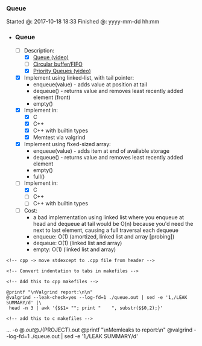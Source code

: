 ### Queue

Started @: 2017-10-18 18:33
Finished @: yyyy-mm-dd hh:mm

- ### Queue
    - [ ] Description:
        - [x] [Queue (video)](https://www.coursera.org/learn/data-structures/lecture/EShpq/queue)
        - [ ] [Circular buffer/FIFO](https://en.wikipedia.org/wiki/Circular_buffer)
        - [x] [Priority Queues (video)](https://www.youtube.com/watch?v=wptevk0bshY)
    - [x] Implement using linked-list, with tail pointer:
        - enqueue(value) - adds value at position at tail
        - dequeue() - returns value and removes least recently added element (front)
        - empty()
    - [x] Implement in:
        - [x] C
        - [x] C++
        - [x] C++ with builtin types
        - [x] Memtest via valgrind
    - [x] Implement using fixed-sized array:
        - enqueue(value) - adds item at end of available storage
        - dequeue() - returns value and removes least recently added element
        - empty()
        - full()
    - [ ] Implement in:
        - [x] C
        - [ ] C++
        - [ ] C++ with builtin types
    - [ ] Cost:
        - a bad implementation using linked list where you enqueue at head and dequeue at tail would be O(n)
            because you'd need the next to last element, causing a full traversal each dequeue
        - enqueue: O(1) (amortized, linked list and array [probing])
        - dequeue: O(1) (linked list and array)
        - empty: O(1) (linked list and array)

<!-- append this to template -->
<!-- - [ ] Implement in:
    - [ ] C
    - [ ] C++
    - [ ] C++ with builtin types -->

<!-- template -->
    <!-- cpp -> move stdexcept to .cpp file from header -->

<!-- template -->
    <!-- Convert indentation to tabs in makefiles -->

<!-- template -->
    <!-- Add this to cpp makefiles -->
```
@printf "\nValgrind report:\n\n"
@valgrind --leak-check=yes --log-fd=1 ./queue.out | sed -e '1,/LEAK SUMMARY/d' |\
 head -n 3 | awk '{$$1= ""; print "    ", substr($$0,2);}'

```

<!-- template -->
    <!-- add this to c makefiles -->
... -o $@.out
@./$(PROJECT).out
@printf "\nMemleaks to report:\n"
@valgrind --log-fd=1 ./queue.out | sed -e '1,/LEAK SUMMARY/d'
